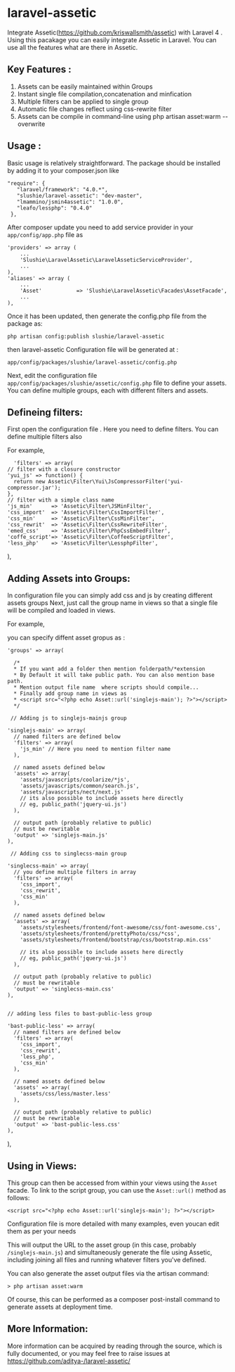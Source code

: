 laravel-assetic
===============

Integrate Assetic(https://github.com/kriswallsmith/assetic) with Laravel 4 . Using this pacakage you can easily integrate Assetic in Laravel. You can use all the features what are there in Assetic.


Key Features : 
--------------
1. Assets can be easily maintained within Groups
2. Instant single file compilation,concatenation and minfication
3. Multiple filters can be applied to single group
4. Automatic file changes reflect using css-rewrite filter
5. Assets can be compile in command-line using php artisan asset:warm --overwrite

Usage :
-------

Basic usage is relatively straightforward. The package should be installed by adding it to your composer.json like

    "require": {
       "laravel/framework": "4.0.*",
       "slushie/laravel-assetic": "dev-master",
       "lmammino/jsmin4assetic": "1.0.0",
       "leafo/lessphp": "0.4.0"
     },


After composer update you need to add service provider in your `app/config/app.php` file as

    'providers' => array (
        ...
        'Slushie\LaravelAssetic\LaravelAsseticServiceProvider',
        ...
    ),
    'aliases' => array (
        ...
        'Asset'           => 'Slushie\LaravelAssetic\Facades\AssetFacade',
        ...
    ),
    
Once it has been updated, then generate the config.php file from the package as:

    php artisan config:publish slushie/laravel-assetic


 then laravel-assetic Configuration file will be generated at : 

    app/config/packages/slushie/laravel-assetic/config.php

Next, edit the configuration file  `app/config/packages/slushie/assetic/config.php` file to
define your assets. You can define multiple groups, each with different filters and assets.


Defineing filters:
-----------------
First open the configuration file . Here you need to define filters. You can define multiple filters also

For example,

      'filters' => array(
    // filter with a closure constructor
    'yui_js' => function() {
      return new Assetic\Filter\Yui\JsCompressorFilter('yui-compressor.jar');
    },
    // filter with a simple class name
    'js_min'      => 'Assetic\Filter\JSMinFilter',
    'css_import'  => 'Assetic\Filter\CssImportFilter',
    'css_min'     => 'Assetic\Filter\CssMinFilter',
    'css_rewrit'  => 'Assetic\Filter\CssRewriteFilter',
    'emed_css'    => 'Assetic\Filter\PhpCssEmbedFilter',
    'coffe_script'=> 'Assetic\Filter\CoffeeScriptFilter',
    'less_php'    => 'Assetic\Filter\LessphpFilter',
  ),


Adding Assets into Groups:
-------------

In configuration file you can simply add css and js by creating different assets groups Next, just call the group name in views so  that a single file will be  compiled and loaded in views.

For example,

you can specify diffent asset gropus as :

    'groups' => array(

      /*
      * If you want add a folder then mention folderpath/*extension
      * By Default it will take public path. You can also mention base path.
      * Mention output file name  where scripts should compile...
      * Finally add group name in views as
      * <script src="<?php echo Asset::url('singlejs-main'); ?>"></script>
      */

     // Adding js to singlejs-mainjs group

    'singlejs-main' => array(
      // named filters are defined below
      'filters' => array(
        'js_min' // Here you need to mention filter name
      ),

      // named assets defined below
      'assets' => array(
        'assets/javascripts/coolarize/*js',
        'assets/javascripts/common/search.js',
        'assets/javascripts/nect/next.js'
        // its also possible to include assets here directly
        // eg, public_path('jquery-ui.js')
      ),

      // output path (probably relative to public)
      // must be rewritable
      'output' => 'singlejs-main.js'
    ),

     // Adding css to singlecss-main group

    'singlecss-main' => array(
      // you define multiple filters in array
      'filters' => array(
        'css_import',
        'css_rewrit',
        'css_min'
      ),

      // named assets defined below
      'assets' => array(
        'assets/stylesheets/frontend/font-awesome/css/font-awesome.css',
        'assets/stylesheets/frontend/prettyPhoto/css/*css',
        'assets/stylesheets/frontend/bootstrap/css/bootstrap.min.css'

        // its also possible to include assets here directly
        // eg, public_path('jquery-ui.js')
      ),

      // output path (probably relative to public)
      // must be rewritable
      'output' => 'singlecss-main.css'
    ),

    
    // adding less files to bast-public-less group

    'bast-public-less' => array(
      // named filters are defined below
      'filters' => array(
        'css_import',
        'css_rewrit',
        'less_php',
        'css_min'
      ),

      // named assets defined below
      'assets' => array(
        'assets/css/less/master.less'
      ),

      // output path (probably relative to public)
      // must be rewritable
      'output' => 'bast-public-less.css'
    ),
),

Using in Views:
--------------
This group can then be accessed from within your views using the `Asset` facade. To
link to the script group, you can use the `Asset::url()` method as follows:

    <script src="<?php echo Asset::url('singlejs-main'); ?>"></script>

Configuration file is more detailed with many examples, even youcan edit them as per your needs


This will output the URL to the asset group (in this case, probably `/singlejs-main.js`) and
simultaneously generate the file using Assetic, including joining all files and
running whatever filters you've defined.

You can also generate the asset output files via the artisan command:

    > php artisan asset:warm

Of course, this can be performed as a composer post-install command to generate
assets at deployment time.

More Information:
----------------

More information can be acquired by reading through the source, which is
fully documented, or you may feel free to raise issues at https://github.com/aditya-/laravel-assetic/
